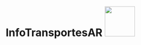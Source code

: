 # InfoTransportesAR <img src="https://github.com/user-attachments/assets/0fd7b5ba-a73c-4873-97af-ad644735a44d" style="width:5rem;">

